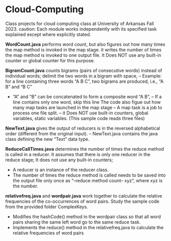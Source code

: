 # Cloud-Computing
Class projects for cloud computing class at University of Arkansas Fall 2023. caution: Each module works independently with its specified task explained except where explicitly stated.

**WordCount.java** performs word count, but also figures out how many times the map method is invoked in the map stage. it writes the number of times the map method is invoked to one output file. It Does NOT use any built-in counter or global counter for this purpose.

**BigramCount.java** counts bigrams (pairs of consecutive words) instead of individual words; delimit the two words in a bigram with space, – Example: for a line containing three words “A B C”, two bigrams are produced, i.e., “A B” and “B C”
* “A” and “B” can be concatenated to form a composite word “A B”, – If a line contains only one word, skip this line
The code also figue out how many map tasks are launched in the map stage
– A map task is a job to process one file split.
– it Does NOT use built-in counters, global variables, static variables. (This sample code reads three files)

**NewText.java** gives the output of reducers is in the reversed alphabetical order (different from the original input).
– NewText.java contains the java class defining the new “Text” data type.

**ReduceCallTimes.java** determines the number of times the reduce method is called in a reducer. It assumes that there is only one reducer in the reduce stage; It does not use any built-in counters; 
* A reducer is an instance of the reducer class.
* The number of times the reduce method is called needs to be saved into the output file only once as “–reduce method count– xyz”, where xyz is the number.

**relativefreq.java** and **wordpair.java** work together to calculate the relative frequencies of the co-occurrences of word pairs. Study the sample code from the
provided folder ComplexKeys.
* Modifies the hashCode() method in the wordpair class so that all word pairs sharing the same left word go to the same reduce task.
* Implements the reduce() method in the relativefreq.java to calculate the relative frequencies of word pairs

